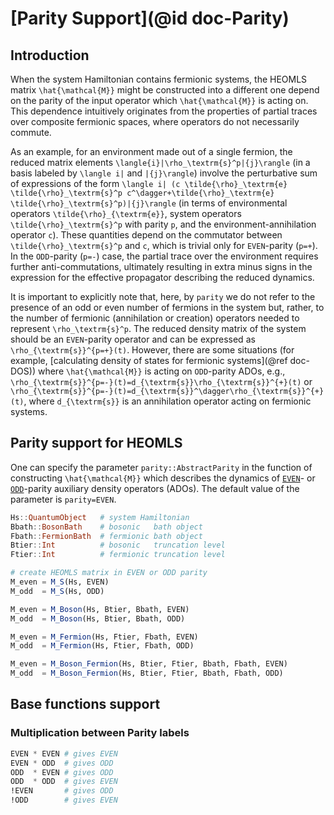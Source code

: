 # [Parity Support](@id doc-Parity)
## Introduction
When the system Hamiltonian contains fermionic systems, the HEOMLS matrix ``\hat{\mathcal{M}}`` might be constructed into a different one depend on the parity of the input operator which ``\hat{\mathcal{M}}`` is acting on. This dependence intuitively originates from the properties of partial traces over composite fermionic spaces, where operators do not necessarily commute. 

As an example, for an environment made out of a single fermion, the reduced matrix elements ``\langle{i}|\rho_\textrm{s}^p|{j}\rangle`` (in a basis  labeled by ``\langle i|`` and ``|{j}\rangle``) involve the perturbative sum of expressions of the form ``\langle i| (c \tilde{\rho}_\textrm{e} \tilde{\rho}_\textrm{s}^p c^\dagger+\tilde{\rho}_\textrm{e} \tilde{\rho}_\textrm{s}^p)|{j}\rangle`` (in terms of environmental operators ``\tilde{\rho}_{\textrm{e}}``, system operators ``\tilde{\rho}_\textrm{s}^p`` with parity ``p``, and the environment-annihilation operator ``c``). These quantities depend on the commutator between ``\tilde{\rho}_\textrm{s}^p`` and ``c``, which is trivial only for `EVEN`-parity (``p=+``). In the `ODD`-parity (``p=-``) case, the partial trace over the environment requires further anti-commutations, ultimately resulting in extra minus signs in the expression for the effective propagator describing the reduced dynamics. 

It is important to explicitly note that, here, by `parity` we do not refer to the presence of an odd or even number of fermions in the system but, rather, to the number of fermionic (annihilation or creation) operators needed to represent ``\rho_\textrm{s}^p``. The reduced density matrix of the system should be an `EVEN`-parity operator and can be expressed as ``\rho_{\textrm{s}}^{p=+}(t)``. However, there are some situations (for example, [calculating density of states for fermionic systems](@ref doc-DOS)) where ``\hat{\mathcal{M}}`` is acting on `ODD`-parity ADOs, e.g., ``\rho_{\textrm{s}}^{p=-}(t)=d_{\textrm{s}}\rho_{\textrm{s}}^{+}(t)`` or ``\rho_{\textrm{s}}^{p=-}(t)=d_{\textrm{s}}^\dagger\rho_{\textrm{s}}^{+}(t)``, where ``d_{\textrm{s}}`` is an annihilation operator acting on fermionic systems.

## Parity support for HEOMLS
One can specify the parameter `parity::AbstractParity` in the function of constructing ``\hat{\mathcal{M}}`` which describes the dynamics of [`EVEN`](@ref)- or [`ODD`](@ref)-parity auxiliary density operators (ADOs). The default value of the parameter is `parity=EVEN`.
```julia
Hs::QuantumObject   # system Hamiltonian
Bbath::BosonBath    # bosonic   bath object
Fbath::FermionBath  # fermionic bath object
Btier::Int          # bosonic   truncation level 
Ftier::Int          # fermionic truncation level 

# create HEOMLS matrix in EVEN or ODD parity
M_even = M_S(Hs, EVEN)
M_odd  = M_S(Hs, ODD)

M_even = M_Boson(Hs, Btier, Bbath, EVEN) 
M_odd  = M_Boson(Hs, Btier, Bbath, ODD) 

M_even = M_Fermion(Hs, Ftier, Fbath, EVEN) 
M_odd  = M_Fermion(Hs, Ftier, Fbath, ODD)

M_even = M_Boson_Fermion(Hs, Btier, Ftier, Bbath, Fbath, EVEN) 
M_odd  = M_Boson_Fermion(Hs, Btier, Ftier, Bbath, Fbath, ODD) 
```

## Base functions support
### Multiplication between Parity labels
```julia
EVEN * EVEN # gives EVEN
EVEN * ODD  # gives ODD
ODD  * EVEN # gives ODD
ODD  * ODD  # gives EVEN
!EVEN       # gives ODD
!ODD        # gives EVEN
```